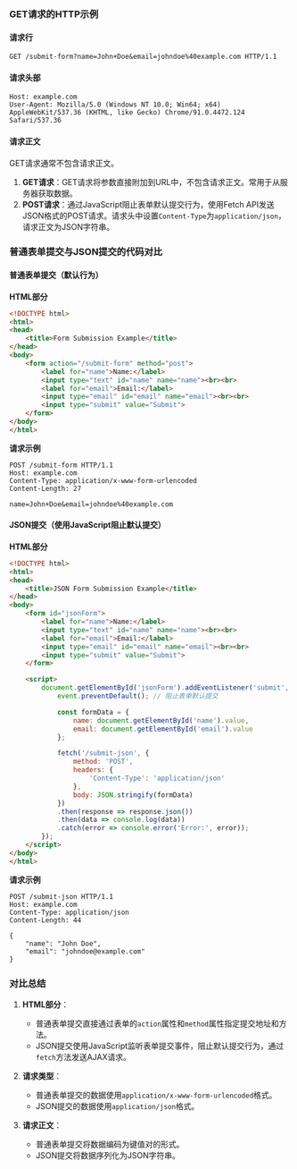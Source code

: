 ### GET请求的HTTP示例

#### 请求行
```
GET /submit-form?name=John+Doe&email=johndoe%40example.com HTTP/1.1
```

#### 请求头部
```
Host: example.com
User-Agent: Mozilla/5.0 (Windows NT 10.0; Win64; x64) AppleWebKit/537.36 (KHTML, like Gecko) Chrome/91.0.4472.124 Safari/537.36
```

#### 请求正文
GET请求通常不包含请求正文。


1. **GET请求**：GET请求将参数直接附加到URL中，不包含请求正文。常用于从服务器获取数据。
2. **POST请求**：通过JavaScript阻止表单默认提交行为，使用Fetch API发送JSON格式的POST请求。请求头中设置`Content-Type`为`application/json`，请求正文为JSON字符串。


### 普通表单提交与JSON提交的代码对比

#### 普通表单提交（默认行为）

**HTML部分**
```html
<!DOCTYPE html>
<html>
<head>
    <title>Form Submission Example</title>
</head>
<body>
    <form action="/submit-form" method="post">
        <label for="name">Name:</label>
        <input type="text" id="name" name="name"><br><br>
        <label for="email">Email:</label>
        <input type="email" id="email" name="email"><br><br>
        <input type="submit" value="Submit">
    </form>
</body>
</html>
```

**请求示例**
```
POST /submit-form HTTP/1.1
Host: example.com
Content-Type: application/x-www-form-urlencoded
Content-Length: 27

name=John+Doe&email=johndoe%40example.com
```

#### JSON提交（使用JavaScript阻止默认提交）

**HTML部分**
```html
<!DOCTYPE html>
<html>
<head>
    <title>JSON Form Submission Example</title>
</head>
<body>
    <form id="jsonForm">
        <label for="name">Name:</label>
        <input type="text" id="name" name="name"><br><br>
        <label for="email">Email:</label>
        <input type="email" id="email" name="email"><br><br>
        <input type="submit" value="Submit">
    </form>

    <script>
        document.getElementById('jsonForm').addEventListener('submit', function(event) {
            event.preventDefault(); // 阻止表单默认提交

            const formData = {
                name: document.getElementById('name').value,
                email: document.getElementById('email').value
            };

            fetch('/submit-json', {
                method: 'POST',
                headers: {
                    'Content-Type': 'application/json'
                },
                body: JSON.stringify(formData)
            })
            .then(response => response.json())
            .then(data => console.log(data))
            .catch(error => console.error('Error:', error));
        });
    </script>
</body>
</html>
```

**请求示例**
```
POST /submit-json HTTP/1.1
Host: example.com
Content-Type: application/json
Content-Length: 44

{
    "name": "John Doe",
    "email": "johndoe@example.com"
}
```

### 对比总结

1. **HTML部分**：
   - 普通表单提交直接通过表单的`action`属性和`method`属性指定提交地址和方法。
   - JSON提交使用JavaScript监听表单提交事件，阻止默认提交行为，通过`fetch`方法发送AJAX请求。

2. **请求类型**：
   - 普通表单提交的数据使用`application/x-www-form-urlencoded`格式。
   - JSON提交的数据使用`application/json`格式。

3. **请求正文**：
   - 普通表单提交将数据编码为键值对的形式。
   - JSON提交将数据序列化为JSON字符串。